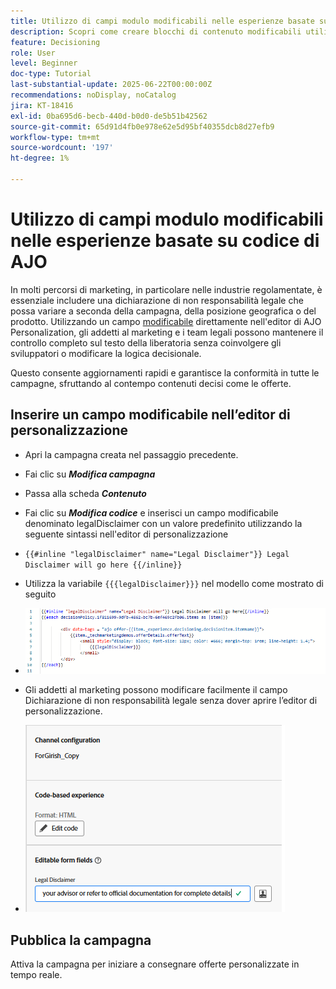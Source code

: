 ```yaml
---
title: Utilizzo di campi modulo modificabili nelle esperienze basate su codice di AJO
description: Scopri come creare blocchi di contenuto modificabili utilizzando campi di modulo in linea nei modelli di esperienza basati su codice di Adobe Journey Optimizer, per consentire agli addetti al marketing di creare contenuti dinamici e riutilizzabili per le campagne.
feature: Decisioning
role: User
level: Beginner
doc-type: Tutorial
last-substantial-update: 2025-06-22T00:00:00Z
recommendations: noDisplay, noCatalog
jira: KT-18416
exl-id: 0ba695d6-becb-440d-b0d0-de5b51b42562
source-git-commit: 65d91d4fb0e978e62e5d95bf40355dcb8d27efb9
workflow-type: tm+mt
source-wordcount: '197'
ht-degree: 1%

---
```


# Utilizzo di campi modulo modificabili nelle esperienze basate su codice di AJO

In molti percorsi di marketing, in particolare nelle industrie regolamentate, è essenziale includere una dichiarazione di non responsabilità legale che possa variare a seconda della campagna, della posizione geografica o del prodotto. Utilizzando un campo [modificabile](https://experienceleague.adobe.com/it/docs/journey-optimizer-learn/tutorials/channels/code-based-experience-channel/form-fields-in-code-based-experiences) direttamente nell&#39;editor di AJO Personalization, gli addetti al marketing e i team legali possono mantenere il controllo completo sul testo della liberatoria senza coinvolgere gli sviluppatori o modificare la logica decisionale.

Questo consente aggiornamenti rapidi e garantisce la conformità in tutte le campagne, sfruttando al contempo contenuti decisi come le offerte.

## Inserire un campo modificabile nell’editor di personalizzazione

- Apri la campagna creata nel passaggio precedente.
- Fai clic su _&#x200B;**Modifica campagna**&#x200B;_
- Passa alla scheda _&#x200B;**Contenuto**&#x200B;_
- Fai clic su _&#x200B;**Modifica codice**&#x200B;_ e inserisci un campo modificabile denominato legalDisclaimer con un valore predefinito utilizzando la seguente sintassi nell&#39;editor di personalizzazione

- `{{#inline "legalDisclaimer" name="Legal Disclaimer"}} Legal Disclaimer will go here {{/inline}}`

- Utilizza la variabile `{{{legalDisclaimer}}}` nel modello come mostrato di seguito

- ![campi modificabili](assets/editable-fields.png)

- Gli addetti al marketing possono modificare facilmente il campo Dichiarazione di non responsabilità legale senza dover aprire l’editor di personalizzazione.
- ![editable-field-marketer](assets/editable-field-marketer-view.png)



## Pubblica la campagna

Attiva la campagna per iniziare a consegnare offerte personalizzate in tempo reale.
